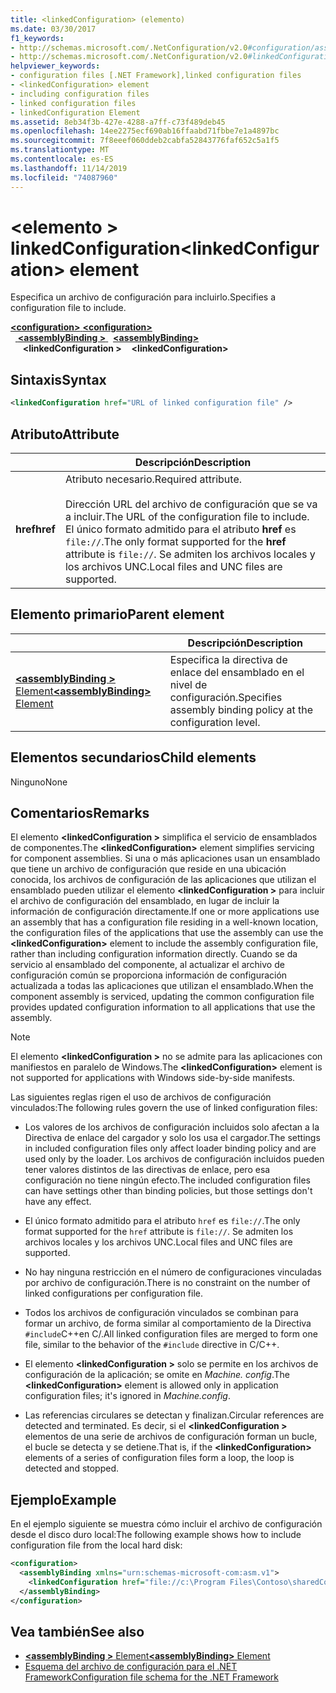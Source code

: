 ```yaml
---
title: <linkedConfiguration> (elemento)
ms.date: 03/30/2017
f1_keywords:
- http://schemas.microsoft.com/.NetConfiguration/v2.0#configuration/assemblyBinding/linkedConfiguration
- http://schemas.microsoft.com/.NetConfiguration/v2.0#linkedConfiguration
helpviewer_keywords:
- configuration files [.NET Framework],linked configuration files
- <linkedConfiguration> element
- including configuration files
- linked configuration files
- linkedConfiguration Element
ms.assetid: 8eb34f3b-427e-4288-a7ff-c73f489deb45
ms.openlocfilehash: 14ee2275ecf690ab16ffaabd71fbbe7e1a4897bc
ms.sourcegitcommit: 7f8eeef060ddeb2cabfa52843776faf652c5a1f5
ms.translationtype: MT
ms.contentlocale: es-ES
ms.lasthandoff: 11/14/2019
ms.locfileid: "74087960"
---
```

# <a name="linkedconfiguration-element"></a><span data-ttu-id="b8a62-102">\<elemento > linkedConfiguration</span><span class="sxs-lookup"><span data-stu-id="b8a62-102">\<linkedConfiguration> element</span></span>

<span data-ttu-id="b8a62-103">Especifica un archivo de configuración para incluirlo.</span><span class="sxs-lookup"><span data-stu-id="b8a62-103">Specifies a configuration file to include.</span></span>

<span data-ttu-id="b8a62-104">[ **\<configuration>** ](configuration-element.md)</span><span class="sxs-lookup"><span data-stu-id="b8a62-104">[**\<configuration>**](configuration-element.md)</span></span>\
<span data-ttu-id="b8a62-105">&nbsp;&nbsp;[ **\<assemblyBinding >** ](assemblybinding-element-for-configuration.md)</span><span class="sxs-lookup"><span data-stu-id="b8a62-105">&nbsp;&nbsp;[**\<assemblyBinding>**](assemblybinding-element-for-configuration.md)</span></span>\
<span data-ttu-id="b8a62-106">&nbsp;&nbsp;&nbsp;&nbsp; **\<linkedConfiguration >**</span><span class="sxs-lookup"><span data-stu-id="b8a62-106">&nbsp;&nbsp;&nbsp;&nbsp;**\<linkedConfiguration>**</span></span>

## <a name="syntax"></a><span data-ttu-id="b8a62-107">Sintaxis</span><span class="sxs-lookup"><span data-stu-id="b8a62-107">Syntax</span></span>

```xml
<linkedConfiguration href="URL of linked configuration file" />
```

## <a name="attribute"></a><span data-ttu-id="b8a62-108">Atributo</span><span class="sxs-lookup"><span data-stu-id="b8a62-108">Attribute</span></span>

|           | <span data-ttu-id="b8a62-109">Descripción</span><span class="sxs-lookup"><span data-stu-id="b8a62-109">Description</span></span> |
| --------- | ----------- |
| <span data-ttu-id="b8a62-110">**href**</span><span class="sxs-lookup"><span data-stu-id="b8a62-110">**href**</span></span>  | <span data-ttu-id="b8a62-111">Atributo necesario.</span><span class="sxs-lookup"><span data-stu-id="b8a62-111">Required attribute.</span></span><br><br><span data-ttu-id="b8a62-112">Dirección URL del archivo de configuración que se va a incluir.</span><span class="sxs-lookup"><span data-stu-id="b8a62-112">The URL of the configuration file to include.</span></span> <span data-ttu-id="b8a62-113">El único formato admitido para el atributo **href** es `file://`.</span><span class="sxs-lookup"><span data-stu-id="b8a62-113">The only format supported for the **href** attribute is `file://`.</span></span> <span data-ttu-id="b8a62-114">Se admiten los archivos locales y los archivos UNC.</span><span class="sxs-lookup"><span data-stu-id="b8a62-114">Local files and UNC files are supported.</span></span> |

## <a name="parent-element"></a><span data-ttu-id="b8a62-115">Elemento primario</span><span class="sxs-lookup"><span data-stu-id="b8a62-115">Parent element</span></span>

|     | <span data-ttu-id="b8a62-116">Descripción</span><span class="sxs-lookup"><span data-stu-id="b8a62-116">Description</span></span> |
| --- | ----------- |
| [<span data-ttu-id="b8a62-117"> **\<assemblyBinding >** Element</span><span class="sxs-lookup"><span data-stu-id="b8a62-117">**\<assemblyBinding>** Element</span></span>](assemblybinding-element-for-configuration.md) | <span data-ttu-id="b8a62-118">Especifica la directiva de enlace del ensamblado en el nivel de configuración.</span><span class="sxs-lookup"><span data-stu-id="b8a62-118">Specifies assembly binding policy at the configuration level.</span></span> |

## <a name="child-elements"></a><span data-ttu-id="b8a62-119">Elementos secundarios</span><span class="sxs-lookup"><span data-stu-id="b8a62-119">Child elements</span></span>

<span data-ttu-id="b8a62-120">Ninguno</span><span class="sxs-lookup"><span data-stu-id="b8a62-120">None</span></span>

## <a name="remarks"></a><span data-ttu-id="b8a62-121">Comentarios</span><span class="sxs-lookup"><span data-stu-id="b8a62-121">Remarks</span></span>

<span data-ttu-id="b8a62-122">El elemento **\<linkedConfiguration >** simplifica el servicio de ensamblados de componentes.</span><span class="sxs-lookup"><span data-stu-id="b8a62-122">The **\<linkedConfiguration>** element simplifies servicing for component assemblies.</span></span> <span data-ttu-id="b8a62-123">Si una o más aplicaciones usan un ensamblado que tiene un archivo de configuración que reside en una ubicación conocida, los archivos de configuración de las aplicaciones que utilizan el ensamblado pueden utilizar el elemento **\<linkedConfiguration >** para incluir el archivo de configuración del ensamblado, en lugar de incluir la información de configuración directamente.</span><span class="sxs-lookup"><span data-stu-id="b8a62-123">If one or more applications use an assembly that has a configuration file residing in a well-known location, the configuration files of the applications that use the assembly can use the **\<linkedConfiguration>** element to include the assembly configuration file, rather than including configuration information directly.</span></span> <span data-ttu-id="b8a62-124">Cuando se da servicio al ensamblado del componente, al actualizar el archivo de configuración común se proporciona información de configuración actualizada a todas las aplicaciones que utilizan el ensamblado.</span><span class="sxs-lookup"><span data-stu-id="b8a62-124">When the component assembly is serviced, updating the common configuration file provides updated configuration information to all applications that use the assembly.</span></span>

> [!NOTE]
> <span data-ttu-id="b8a62-125">El elemento **\<linkedConfiguration >** no se admite para las aplicaciones con manifiestos en paralelo de Windows.</span><span class="sxs-lookup"><span data-stu-id="b8a62-125">The **\<linkedConfiguration>** element is not supported for applications with Windows side-by-side manifests.</span></span>

<span data-ttu-id="b8a62-126">Las siguientes reglas rigen el uso de archivos de configuración vinculados:</span><span class="sxs-lookup"><span data-stu-id="b8a62-126">The following rules govern the use of linked configuration files:</span></span>

- <span data-ttu-id="b8a62-127">Los valores de los archivos de configuración incluidos solo afectan a la Directiva de enlace del cargador y solo los usa el cargador.</span><span class="sxs-lookup"><span data-stu-id="b8a62-127">The settings in included configuration files only affect loader binding policy and are used only by the loader.</span></span> <span data-ttu-id="b8a62-128">Los archivos de configuración incluidos pueden tener valores distintos de las directivas de enlace, pero esa configuración no tiene ningún efecto.</span><span class="sxs-lookup"><span data-stu-id="b8a62-128">The included configuration files can have settings other than binding policies, but those settings don't have any effect.</span></span>

- <span data-ttu-id="b8a62-129">El único formato admitido para el atributo `href` es `file://`.</span><span class="sxs-lookup"><span data-stu-id="b8a62-129">The only format supported for the `href` attribute is `file://`.</span></span> <span data-ttu-id="b8a62-130">Se admiten los archivos locales y los archivos UNC.</span><span class="sxs-lookup"><span data-stu-id="b8a62-130">Local files and UNC files are supported.</span></span>

- <span data-ttu-id="b8a62-131">No hay ninguna restricción en el número de configuraciones vinculadas por archivo de configuración.</span><span class="sxs-lookup"><span data-stu-id="b8a62-131">There is no constraint on the number of linked configurations per configuration file.</span></span>

- <span data-ttu-id="b8a62-132">Todos los archivos de configuración vinculados se combinan para formar un archivo, de forma similar al comportamiento de la Directiva `#include`C++en C/.</span><span class="sxs-lookup"><span data-stu-id="b8a62-132">All linked configuration files are merged to form one file, similar to the behavior of the `#include` directive in C/C++.</span></span>

- <span data-ttu-id="b8a62-133">El elemento **\<linkedConfiguration >** solo se permite en los archivos de configuración de la aplicación; se omite en *Machine. config*.</span><span class="sxs-lookup"><span data-stu-id="b8a62-133">The **\<linkedConfiguration>** element is allowed only in application configuration files; it's ignored in *Machine.config*.</span></span>

- <span data-ttu-id="b8a62-134">Las referencias circulares se detectan y finalizan.</span><span class="sxs-lookup"><span data-stu-id="b8a62-134">Circular references are detected and terminated.</span></span> <span data-ttu-id="b8a62-135">Es decir, si el **\<linkedConfiguration >** elementos de una serie de archivos de configuración forman un bucle, el bucle se detecta y se detiene.</span><span class="sxs-lookup"><span data-stu-id="b8a62-135">That is, if the **\<linkedConfiguration>** elements of a series of configuration files form a loop, the loop is detected and stopped.</span></span>

## <a name="example"></a><span data-ttu-id="b8a62-136">Ejemplo</span><span class="sxs-lookup"><span data-stu-id="b8a62-136">Example</span></span>

<span data-ttu-id="b8a62-137">En el ejemplo siguiente se muestra cómo incluir el archivo de configuración desde el disco duro local:</span><span class="sxs-lookup"><span data-stu-id="b8a62-137">The following example shows how to include configuration file from the local hard disk:</span></span>

```xml
<configuration>
  <assemblyBinding xmlns="urn:schemas-microsoft-com:asm.v1">
    <linkedConfiguration href="file://c:\Program Files\Contoso\sharedConfig.xml"/>
  </assemblyBinding>
</configuration>
```

## <a name="see-also"></a><span data-ttu-id="b8a62-138">Vea también</span><span class="sxs-lookup"><span data-stu-id="b8a62-138">See also</span></span>

- [<span data-ttu-id="b8a62-139"> **\<assemblyBinding >** Element</span><span class="sxs-lookup"><span data-stu-id="b8a62-139">**\<assemblyBinding>** Element</span></span>](assemblybinding-element-for-configuration.md)
- [<span data-ttu-id="b8a62-140">Esquema del archivo de configuración para el .NET Framework</span><span class="sxs-lookup"><span data-stu-id="b8a62-140">Configuration file schema for the .NET Framework</span></span>](index.md)
